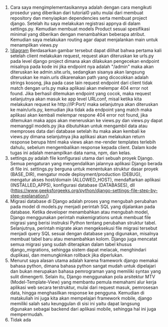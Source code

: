 1. Cara saya mengimplementasikannya adalah dengan cara mengikuti prosedur yang diberikan dari tutorial0 yaitu mulai dari membuat repository dan menyiapkan dependencies serta membuat project django. Setelah itu saya melakukan registrasi appnya di dalam settings.py. Kemudian membuat models Product sesuai spesifikasi minimal yang diberikan dengan menambahkan beberapa atribut. Kemudian saya melakukan routing agar dapat menjalankan main untuk menampilkan views.py
2. [!diagram](assets/flow.png)
Berdasarkan gambar tersebut dapat dilihat bahwa pertama kali setelah client melakukan request, request akan diteruskan ke urls.py pada level django project dimana akan dilakukan pengecekan endpoint misalnya pada kode ini jika endpoint nya adalah "/admin" maka akan diteruskan ke admin.site.urls, sedangkan sisanya akan langsung diteruskan ke main.urls dikarenakan path yang dicocokkan adalah strings kosong, jika pada case lain request endpoint dari client tidak match dengan urls.py maka aplikasi akan melempar 404 error not found. Jika berhasil ditemukan endpoint yang cocok, maka request selanjutnya akan masuk ke app level URLconf, misal ketika kita melakukan request ke http://IP:Port/ maka selanjutnya akan diteruskan ke main/urls.py, kemudian jika tidak ada endpoint yang match maka aplikasi akan kembali melempar respone 404 error not found, jika ditemukan maka apps akan meneruskan ke views.py dan views.py dapat memanggil models.py jika dibutuhkan untuk mengambil data atau memproses data dari database setelah itu maka akan kembali ke views.py dimana selanjutnya jika aplikasi akan melakukan return response berupa html maka views akan me-render templates terlebih dahulu, sebelum mengembalikan response kepada client. Dalam kode tugas ini adalah menampilkan data nama, npm, dan kelas.
3. settings.py adalah file konfigurasi utama dari sebuah proyek Django. Semua pengaturan yang mengendalikan jalannya aplikasi Django berada di file ini. settings.py berguna untuk menentukan struktur dasar proyek (BASE_DIR), mengatur mode deployment/production (DEBUG), mengatur akses host/domain (ALLOWED_HOST), mendaftarkan aplikasi (INSTALLED_APPS), konfigurasi database (DATABASES), dll (https://www.geeksforgeeks.org/python/django-settings-file-step-by-step-explanation/)
4. Migrasi database di Django adalah proses yang mengubah perubahan pada model di models.py menjadi perintah SQL yang dijalankan pada database. Ketika developer menambahkan atau mengubah model, Django menggunakan perintah makemigrations untuk membuat file migrasi yang berisi instruksi Python tentang perubahan struktur tabel. Selanjutnya, perintah migrate akan mengeksekusi file migrasi tersebut menjadi query SQL sesuai dengan database yang digunakan, misalnya membuat tabel baru atau menambahkan kolom. Django juga mencatat semua migrasi yang sudah diterapkan dalam tabel khusus django_migrations, sehingga sistem dapat melacak, menghindari duplikasi, dan memungkinkan rollback jika diperlukan.
5. Menurut saya alasan utama adalah karena framework django memakai bahasa python, dimana bahasa python sangat mudah untuk dipelajari dan bukan merupakan bahasa pemrograman yang memiliki syntax yang sulit dimengerti. Selain itu, Django menggunakan pola arsitektur MTV (Model-Template-View) yang membantu pemula memahami alur kerja aplikasi web secara terstruktur, mulai dari request masuk, pemrosesan data, hingga menghasilkan response ke pengguna. Kemudian di matakuliah ini juga kita akan mempelajari framework mobile, django memiliki salah satu keunggulan di sisi ini yaitu dapat langsung digunakan sebagai backend dari aplikasi mobile, sehingga hal ini juga mempermudah.
6. Tidak ada